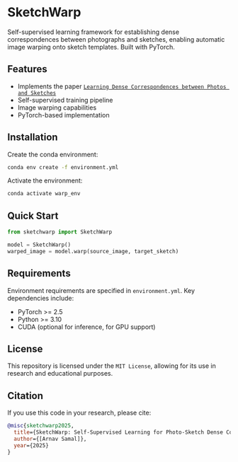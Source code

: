 # SketchWarp

Self-supervised learning framework for establishing dense correspondences between photographs and sketches, enabling automatic image warping onto sketch templates. Built with PyTorch.

## Features

- Implements the paper [`Learning Dense Correspondences between Photos and Sketches`](misc/2307.12967v1.pdf)
- Self-supervised training pipeline
- Image warping capabilities
- PyTorch-based implementation

## Installation

Create the conda environment:
```bash
conda env create -f environment.yml
```

Activate the environment:
```bash
conda activate warp_env
```

## Quick Start

```python
from sketchwarp import SketchWarp

model = SketchWarp()
warped_image = model.warp(source_image, target_sketch)
```

## Requirements

Environment requirements are specified in `environment.yml`. Key dependencies include:
- PyTorch >= 2.5
- Python >= 3.10
- CUDA (optional for inference, for GPU support)

## License

This repository is licensed under the `MIT License`, allowing for its use in research and educational purposes.

## Citation

If you use this code in your research, please cite:

```bibtex
@misc{sketchwarp2025,  
  title={SketchWarp: Self-Supervised Learning for Photo-Sketch Dense Correspondences},  
  author={[Arnav Samal]},  
  year={2025}  
}  
```